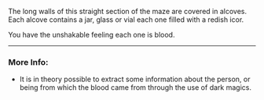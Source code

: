 The long walls of this straight section of the maze are covered in alcoves. Each alcove contains a jar, glass or vial each one filled with a redish icor.

You have the unshakable feeling each one is blood.

---

### More Info:

* It is in theory possible to extract some information about the person, or being from which the blood came from through the use of dark magics.

